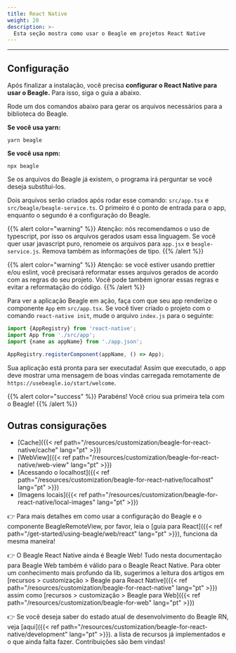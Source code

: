 ```yaml
---
title: React Native
weight: 28
description: >-
  Esta seção mostra como usar o Beagle em projetos React Native
---
```


---

## **Configuração**
Após finalizar a instalação, você precisa **configurar o React Native para usar o Beagle.** Para isso,
siga o guia a abaixo.

Rode um dos comandos abaixo para gerar os arquivos necessários para a biblioteca do Beagle.

**Se você usa yarn:**
```text
yarn beagle
```

**Se você usa npm:**
```text
npx beagle
```

Se os arquivos do Beagle já existem, o programa irá perguntar se você deseja substítui-los.

Dois arquivos serão criados após rodar esse comando: `src/app.tsx` e `src/beagle/beagle-service.ts`.
O primeiro é o ponto de entrada para o app, enquanto o segundo é a configuração do Beagle.

{{% alert color="warning" %}}
Atenção: nós recomendamos o uso de typescript, por isso os arquivos gerados usam essa linguagem. Se
você quer usar javascript puro, renomeie os arquivos para `app.jsx` e `beagle-service.js`. Remova
também as informações de tipo.
{{% /alert %}}

{{% alert color="warning" %}}
Atenção: se você estiver usando prettier e/ou eslint, você  precisará reformatar esses arquivos
gerados de acordo com as regras do seu projeto. Você pode também ignorar essas regras e evitar a
reformatação do código.
{{% /alert %}}

Para ver a aplicação Beagle em ação, faça com que seu app renderize o componente `App` em
`src/app.tsx`. Se você tiver criado o projeto com o comando `react-native init`, mude o arquivo
`index.js` para o seguinte:

```javascript
import {AppRegistry} from 'react-native';
import App from './src/app';
import {name as appName} from './app.json';

AppRegistry.registerComponent(appName, () => App);
```

Sua aplicação está pronta para ser executada! Assim que executado, o app deve mostrar uma mensagem
de boas vindas carregada remotamente de `https://usebeagle.io/start/welcome`.

{{% alert color="success" %}}
Parabéns! Você criou sua primeira tela com o Beagle!
{{% /alert %}}

## Outras consigurações

- [Cache]({{< ref path="/resources/customization/beagle-for-react-native/cache" lang="pt" >}})
- [WebView]({{< ref path="/resources/customization/beagle-for-react-native/web-view" lang="pt" >}})
- [Acessando o localhost]({{< ref path="/resources/customization/beagle-for-react-native/localhost" lang="pt" >}})
- [Imagens locais]({{< ref path="/resources/customization/beagle-for-react-native/local-images" lang="pt" >}})

👉 Para mais detalhes em como usar a configuração do Beagle e o componente BeagleRemoteView, por
favor, leia o [guia para React]({{< ref path="/get-started/using-beagle/web/react" lang="pt" >}}),
funciona da mesma maneira!

👉 O Beagle React Native ainda é Beagle Web! Tudo nesta documentação para Beagle Web também é válido
para o Beagle React Native. Para obter um conhecimento mais profundo da lib, sugerimos a leitura
dos artigos em
[recursos > customização > Beagle para React Native]({{< ref path="/resources/customization/beagle-for-react-native" lang="pt" >}})
assim como
[recursos > customização > Beagle para Web]({{< ref path="/resources/customization/beagle-for-web" lang="pt" >}})

👉 Se você deseja saber do estado atual de desenvolvimento do Beagle RN, veja
[aqui]({{< ref path="/resources/customization/beagle-for-react-native/development" lang="pt" >}}).
a lista de recursos já implementados e o que ainda falta fazer. Contribuições são bem vindas!
